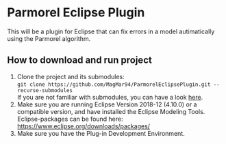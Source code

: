 # Parmorel Eclipse Plugin
This will be a plugin for Eclipse that can fix errors in a model autimatically using the Parmorel algorithm.

## How to download and run project
1. Clone the project and its submodules: </br>
  `git clone https://github.com/MagMar94/ParmorelEclipsePlugin.git --recurse-submodules` </br>
  If you are not familiar with submodules, you can have a look [here](https://git-scm.com/book/en/v2/Git-Tools-Submodules).
2. Make sure you are running Eclipse Version 2018-12 (4.10.0) or a compatible version, and have installed the Eclipse Modeling Tools. Eclipse-packages can be found here: https://www.eclipse.org/downloads/packages/
3. Make sure you have the Plug-in Development Environment.
